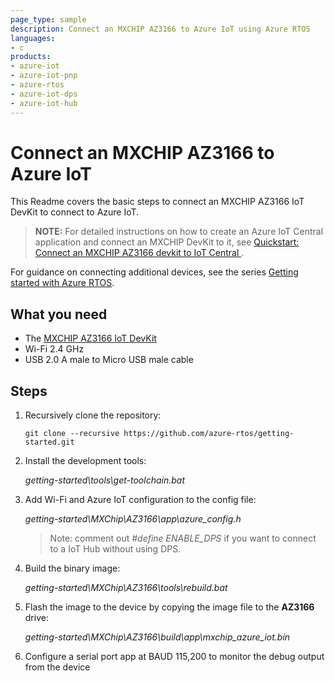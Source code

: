 ```yaml
---
page_type: sample
description: Connect an MXCHIP AZ3166 to Azure IoT using Azure RTOS
languages:
- c
products:
- azure-iot
- azure-iot-pnp
- azure-rtos
- azure-iot-dps
- azure-iot-hub
---
```


# Connect an MXCHIP AZ3166 to Azure IoT

This Readme covers the basic steps to connect an MXCHIP AZ3166 IoT DevKit to connect to Azure IoT.  

> **NOTE:** For detailed instructions on how to create an Azure IoT Central application and connect an MXCHIP DevKit to it, see [Quickstart: Connect an MXCHIP AZ3166 devkit to IoT Central
](https://docs.microsoft.com/azure/iot-develop/quickstart-devkit-mxchip-az3166).

For guidance on connecting additional devices, see the series [Getting started with Azure RTOS](https://go.microsoft.com/fwlink/p/?linkid=2129824).

## What you need

* The [MXCHIP AZ3166 IoT DevKit](https://aka.ms/iot-devkit)
* Wi-Fi 2.4 GHz
* USB 2.0 A male to Micro USB male cable

## Steps

1. Recursively clone the repository:
    ```shell
    git clone --recursive https://github.com/azure-rtos/getting-started.git
    ```
1. Install the development tools:

    *getting-started\tools\get-toolchain.bat*
1. Add Wi-Fi and Azure IoT configuration to the config file:
    
    *getting-started\MXChip\AZ3166\app\azure_config.h*
    
    > Note: comment out *#define ENABLE_DPS* if you want to connect to a IoT Hub without using DPS.
1. Build the binary image:

    *getting-started\MXChip\AZ3166\tools\rebuild.bat*
1. Flash the image to the device by copying the image file to the **AZ3166** drive:

    *getting-started\MXChip\AZ3166\build\app\mxchip_azure_iot.bin*
1. Configure a serial port app at BAUD 115,200 to monitor the debug output from the device
